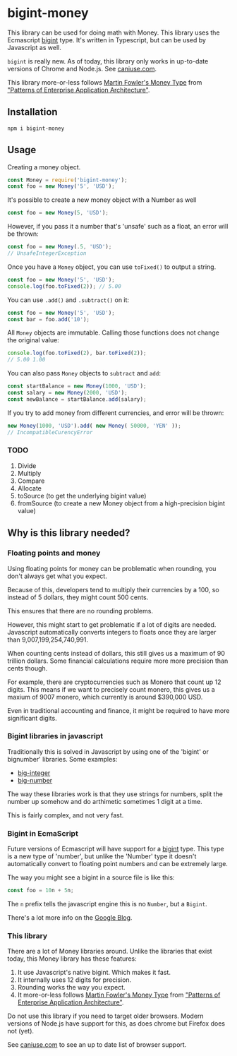 bigint-money
============

This library can be used for doing math with Money. This library
uses the Ecmascript [bigint][2] type. It's written in Typescript,
but can be used by Javascript as well.

`bigint` is really new. As of today, this library only works in
up-to-date versions of Chrome and Node.js. See [caniuse.com][5].

This library more-or-less follows [Martin Fowler's Money Type][3] from
["Patterns of Enterprise Application Architecture"][4].

Installation
------------

    npm i bigint-money


Usage
-----

Creating a money object.

```javascript
const Money = require('bigint-money');
const foo = new Money('5', 'USD');
```

It's possible to create a new money object with a Number as well

```javascript
const foo = new Money(5, 'USD');
```

However, if you pass it a number that's 'unsafe' such as a float,
an error will be thrown:

```javascript
const foo = new Money(.5, 'USD');
// UnsafeIntegerException
```

Once you have a `Money` object, you can use `toFixed()` to output
a string.

```javascript
const foo = new Money('5', 'USD');
console.log(foo.toFixed(2)); // 5.00
```

You can use `.add()` and `.subtract()` on it:

```javascript
const foo = new Money('5', 'USD');
const bar = foo.add('10');
```

All `Money` objects are immutable. Calling those functions does
not change the original value:

```javascript
console.log(foo.toFixed(2), bar.toFixed(2));
// 5.00 1.00
```

You can also pass `Money` objects to `subtract` and `add`:

```javascript
const startBalance = new Money(1000, 'USD');
const salary = new Money(2000, 'USD');
const newBalance = startBalance.add(salary);
```

If you try to add money from different currencies, and error
will be thrown:

```javascript
new Money(1000, 'USD').add( new Money( 50000, 'YEN' ));
// IncompatibleCurencyError
```

### TODO

1. Divide
2. Multiply
3. Compare
4. Allocate
5. toSource (to get the underlying bigint value)
6. fromSource (to create a new Money object from a high-precision bigint value)


Why is this library needed?
---------------------------

### Floating points and money

Using floating points for money can be problematic when rounding,
you don't always get what you expect.

Because of this, developers tend to multiply their currencies
by a 100, so instead of 5 dollars, they might count 500 cents.

This ensures that there are no rounding problems.

However, this might start to get problematic if a lot of digits
are needed. Javascript automatically converts integers to floats
once they are larger than 9,007,199,254,740,991.

When counting cents instead of dollars, this still gives us a
maximum of 90 trillion dollars. Some financial calculations
require more more precision than cents though.

For example, there are cryptocurrencies such as Monero that
count up 12 digits. This means if we want to precisely count
monero, this gives us a maxium of 9007 monero, which currently
is around $390,000 USD.

Even in traditional accounting and finance, it might be required
to have more significant digits.

### Bigint libraries in javascript

Traditionally this is solved in Javascript by using one of the
'bigint' or bignumber' libraries. Some examples:

* [big-integer](https://www.npmjs.com/package/big-integer)
* [big-number](https://www.npmjs.com/package/big-number)

The way these libraries work is that they use strings for numbers,
split the number up somehow and do arthimetic sometimes 1 digit
at a time.

This is fairly complex, and not very fast.

### Bigint in EcmaScript

Future versions of Ecmascript will have support for a [bigint][1] type. This
type is a new type of 'number', but unlike the 'Number' type it
doesn't automatically convert to floating point numbers and can
be extremely large.

The way you might see a bigint in a source file is like this:

```javascript
const foo = 10n + 5n;
```

The `n` prefix tells the javascript engine this is no `Number`,
but a `Bigint`.

There's a lot more info on the [Google Blog][2].

### This library

There are a lot of Money libraries around. Unlike the libraries that
exist today, this Money library has these features:

1. It use Javascript's native bigint. Which makes it fast.
2. It internally uses 12 digits for precision.
3. Rounding works the way you expect.
4. It more-or-less follows [Martin Fowler's Money Type][3] from
   ["Patterns of Enterprise Application Architecture"][4].

Do not use this library if you need to target older browsers. Modern versions
of Node.js have support for this, as does chrome but Firefox does not (yet).

See [caniuse.com][5] to see an up to date list of browser support.


[1]: https://developer.mozilla.org/en-US/docs/Web/JavaScript/Reference/Global_Objects/BigInt
[2]: https://developers.google.com/web/updates/2018/05/bigint
[3]: https://martinfowler.com/eaaCatalog/money.html
[4]: https://amzn.to/2EezezD "Note: affiliate link"
[5]: https://caniuse.com/#search=bigint
